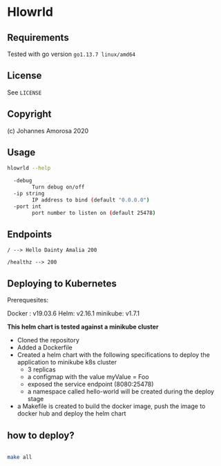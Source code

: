# Hlowrld

## Requirements

Tested with go version `go1.13.7 linux/amd64`

## License

See `LICENSE`

## Copyright

(c) Johannes Amorosa 2020

## Usage

``` bash
hlowrld --help

  -debug
        Turn debug on/off
  -ip string
        IP address to bind (default "0.0.0.0")
  -port int
        port number to listen on (default 25478)
```

## Endpoints

`/ --> Hello Dainty Amalia 200`

`/healthz --> 200`


## Deploying to Kubernetes

Prerequesites: 

Docker : v19.03.6
Helm: v2.16.1
minikube: v1.7.1


**This helm chart is tested against a minikube cluster**



   * Cloned the repository
   * Added a Dockerfile 
   * Created a helm chart with the following specifications to deploy the application to minikube k8s cluster
      * 3 replicas
      * a configmap with the value myValue = Foo
      * exposed the service endpoint (8080:25478)
      * a namespace called hello-world will be created during the deploy stage 
   * a Makefile is created to build the docker image, push the image to docker hub and deploy the helm chart 
    
    
## how to deploy? 



``` bash

make all

```


            
